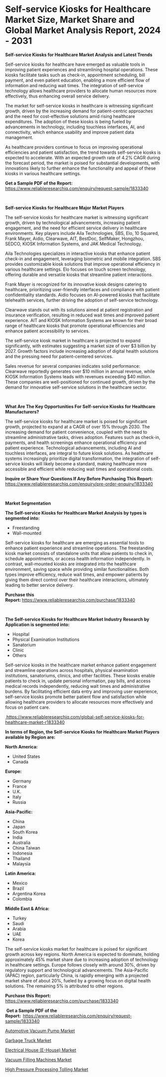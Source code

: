 <p><h1>Self-service Kiosks for Healthcare Market Size, Market Share and Global Market Analysis Report, 2024 - 2031</h1></p><p><strong>Self-service Kiosks for Healthcare Market Analysis and Latest Trends</strong></p>
<p><p>Self-service kiosks for healthcare have emerged as valuable tools in improving patient experiences and streamlining hospital operations. These kiosks facilitate tasks such as check-in, appointment scheduling, bill payment, and even patient education, enabling a more efficient flow of information and reducing wait times. The integration of self-service technology allows healthcare providers to allocate human resources more effectively, thus enhancing overall service delivery.</p><p>The market for self-service kiosks in healthcare is witnessing significant growth, driven by the increasing demand for patient-centric approaches and the need for cost-effective solutions amid rising healthcare expenditures. The adoption of these kiosks is being fueled by advancements in technology, including touchless interfaces, AI, and connectivity, which enhance usability and improve patient data management. </p><p>As healthcare providers continue to focus on improving operational efficiencies and patient satisfaction, the trend towards self-service kiosks is expected to accelerate. With an expected growth rate of 4.2% CAGR during the forecast period, the market is poised for substantial developments, with innovations likely to further enhance the functionality and appeal of these kiosks in various healthcare settings.</p></p>
<p><strong>Get a Sample PDF of the Report:&nbsp;</strong> <a href="https://www.reliableresearchiq.com/enquiry/request-sample/1833340?utm_campaign=1136&utm_medium=2&utm_source=Github&utm_content=ia&utm_term=19102024&utm_id=self-service-kiosks-for-healthcare">https://www.reliableresearchiq.com/enquiry/request-sample/1833340</a></p>
<p>&nbsp;</p>
<p><strong>Self-service Kiosks for Healthcare Major Market Players</strong></p>
<p><p>The self-service kiosks for healthcare market is witnessing significant growth, driven by technological advancements, increasing patient engagement, and the need for efficient service delivery in healthcare environments. Key players include Aila Technologies, SBS, Elo, 10 Squared, Frank Mayer, Aidio, Clearwave, AIT, BestDoc, SelfMaker, Hongzhou, SEDCO, KIOSK Information Systems, and JAK Medical Technology.</p><p>Aila Technologies specializes in interactive kiosks that enhance patient check-in and engagement, leveraging biometric and mobile integration. SBS provides customizable kiosk solutions that improve operational efficiency in various healthcare settings. Elo focuses on touch screen technology, offering durable and versatile kiosks that streamline patient interactions.</p><p>Frank Mayer is recognized for its innovative kiosk designs catering to healthcare, prioritizing user-friendly interfaces and compliance with patient confidentiality standards. Aidio focuses on AI-powered kiosks that facilitate telehealth services, further driving the adoption of self-service technology.</p><p>Clearwave stands out with its solutions aimed at patient registration and insurance verification, resulting in reduced wait times and improved patient experience. AIT and KIOSK Information Systems are known for their broad range of healthcare kiosks that promote operational efficiencies and enhance patient accessibility to services.</p><p>The self-service kiosk market in healthcare is projected to expand significantly, with estimates suggesting a market size of over $3 billion by 2027. Growth factors include increasing adoption of digital health solutions and the pressing need for patient-centered services. </p><p>Sales revenue for several companies indicates solid performance: Clearwave reportedly generates over $10 million in annual revenue, while KIOSK Information Systems leads with revenues exceeding $40 million. These companies are well-positioned for continued growth, driven by the demand for innovative self-service solutions in the healthcare sector.</p></p>
<p>&nbsp;</p>
<p><strong>What Are The Key Opportunities For Self-service Kiosks for Healthcare Manufacturers?</strong></p>
<p><p>The self-service kiosks for healthcare market is poised for significant growth, projected to expand at a CAGR of over 15% through 2030. The increasing demand for patient convenience, coupled with the need to streamline administrative tasks, drives adoption. Features such as check-in, payments, and health screenings enhance operational efficiency and patient experience. Technological advancements, including AI and touchless interfaces, are integral to future kiosk solutions. As healthcare systems increasingly prioritize digital transformation, the integration of self-service kiosks will likely become a standard, making healthcare more accessible and efficient while reducing wait times and operational costs.</p></p>
<p><strong>Inquire or Share Your Questions If Any Before Purchasing This Report:</strong> <a href="https://www.reliableresearchiq.com/enquiry/pre-order-enquiry/1833340?utm_campaign=1136&utm_medium=2&utm_source=Github&utm_content=ia&utm_term=19102024&utm_id=self-service-kiosks-for-healthcare">https://www.reliableresearchiq.com/enquiry/pre-order-enquiry/1833340</a></p>
<p>&nbsp;</p>
<p><strong>Market Segmentation</strong></p>
<p><strong>The Self-service Kiosks for Healthcare Market Analysis by types is segmented into:</strong></p>
<p><ul><li>Freestanding</li><li>Wall-mounted</li></ul></p>
<p><p>Self-service kiosks for healthcare are emerging as essential tools to enhance patient experience and streamline operations. The freestanding kiosk market consists of standalone units that allow patients to check in, schedule appointments, or access health information independently. In contrast, wall-mounted kiosks are integrated into the healthcare environment, saving space while providing similar functionalities. Both types improve efficiency, reduce wait times, and empower patients by giving them direct control over their healthcare interactions, ultimately leading to better service delivery.</p></p>
<p><strong>Purchase this Report:&nbsp;</strong><a href="https://www.reliableresearchiq.com/purchase/1833340?utm_campaign=1136&utm_medium=2&utm_source=Github&utm_content=ia&utm_term=19102024&utm_id=self-service-kiosks-for-healthcare">https://www.reliableresearchiq.com/purchase/1833340</a></p>
<p>&nbsp;</p>
<p><strong>The Self-service Kiosks for Healthcare Market Industry Research by Application is segmented into:</strong></p>
<p><ul><li>Hospital</li><li>Physical Examination Institutions</li><li>Sanatorium</li><li>Clinic</li><li>Others</li></ul></p>
<p><p>Self-service kiosks in the healthcare market enhance patient engagement and streamline operations across hospitals, physical examination institutions, sanatoriums, clinics, and other facilities. These kiosks enable patients to check in, update personal information, pay bills, and access medical records independently, reducing wait times and administrative burdens. By facilitating efficient data entry and improving user experience, self-service kiosks promote better patient flow and satisfaction while allowing healthcare providers to allocate resources more effectively and focus on patient care.</p></p>
<p><a href="https://www.reliableresearchiq.com/global-self-service-kiosks-for-healthcare-market-r1833340?utm_campaign=1136&utm_medium=2&utm_source=Github&utm_content=ia&utm_term=19102024&utm_id=self-service-kiosks-for-healthcare">&nbsp;https://www.reliableresearchiq.com/global-self-service-kiosks-for-healthcare-market-r1833340</a></p>
<p><strong>In terms of Region, the Self-service Kiosks for Healthcare Market Players available by Region are:</strong></p>
<p>
    <p> <strong> North America: </strong>
        <ul>
            <li>United States</li>
            <li>Canada</li>
        </ul>
        </p> 
    <p> <strong> Europe: </strong>
        <ul>
            <li>Germany</li>
            <li>France</li>
            <li>U.K.</li>
            <li>Italy</li>
            <li>Russia</li>
        </ul>
        </p> 
    <p> <strong> Asia-Pacific: </strong>
        <ul>
            <li>China</li>
            <li>Japan</li>
            <li>South Korea</li>
            <li>India</li>
            <li>Australia</li>
            <li>China Taiwan</li>
            <li>Indonesia</li>
            <li>Thailand</li>
            <li>Malaysia</li>
        </ul>
        </p> 
    <p> <strong> Latin America: </strong>
        <ul>
            <li>Mexico</li>
            <li>Brazil</li>
            <li>Argentina Korea</li>
            <li>Colombia</li>
        </ul>
        </p> 
    <p> <strong> Middle East & Africa: </strong>
        <ul>
            <li>Turkey</li>
            <li>Saudi</li>
            <li>Arabia</li>
            <li>UAE</li>
            <li>Korea</li>
        </ul>
    </p>
    </p>
<p><p>The self-service kiosks market for healthcare is poised for significant growth across key regions. North America is expected to dominate, holding approximately 45% market share due to increasing adoption of technology in healthcare settings. Europe follows closely with around 30%, driven by regulatory support and technological advancements. The Asia-Pacific (APAC) region, particularly China, is rapidly emerging with a projected market share of about 20%, fueled by a growing focus on digital health solutions. The remaining 5% is attributed to other regions.</p></p>
<p><strong>Purchase this Report: </strong><a href="https://www.reliableresearchiq.com/purchase/1833340?utm_campaign=1136&utm_medium=2&utm_source=Github&utm_content=ia&utm_term=19102024&utm_id=self-service-kiosks-for-healthcare">https://www.reliableresearchiq.com/purchase/1833340</a></p>
<p>&nbsp;<strong>Get a Sample PDF of the Report:&nbsp;&nbsp;</strong><a href="https://www.reliableresearchiq.com/enquiry/request-sample/1833340?utm_campaign=1136&utm_medium=2&utm_source=Github&utm_content=ia&utm_term=19102024&utm_id=self-service-kiosks-for-healthcare">https://www.reliableresearchiq.com/enquiry/request-sample/1833340</a></p>
<p><strong></strong></p>
<p><p><a href="https://issuu.com/reportprime-2/docs/automotive-vacuum-pump-market-size-_cb341c76bb8955?utm_campaign=1136&utm_medium=2&utm_source=Github&utm_content=ia&utm_term=19102024&utm_id=self-service-kiosks-for-healthcare">Automotive Vacuum Pump Market</a></p><p><a href="https://issuu.com/reportprime-2/docs/garbage-truck-market-size-2030.pptx_85a97b5fcf2baa?utm_campaign=1136&utm_medium=2&utm_source=Github&utm_content=ia&utm_term=19102024&utm_id=self-service-kiosks-for-healthcare">Garbage Truck Market</a></p><p><a href="https://www.linkedin.com/pulse/global-electrical-house-e-house-market-trends-analysis-kexvc?utm_campaign=1136&utm_medium=2&utm_source=Github&utm_content=ia&utm_term=19102024&utm_id=self-service-kiosks-for-healthcare">Electrical House (E-House) Market</a></p><p><a href="https://www.linkedin.com/pulse/vacuum-filling-machines-market-segmentation-applications-kbxof?utm_campaign=1136&utm_medium=2&utm_source=Github&utm_content=ia&utm_term=19102024&utm_id=self-service-kiosks-for-healthcare">Vacuum Filling Machines Market</a></p><p><a href="https://github.com/lavenaz9fufin/Market-Research-Report-List-1/blob/main/high-pressure-processing-tolling-market.md?utm_campaign=1136&utm_medium=2&utm_source=Github&utm_content=ia&utm_term=19102024&utm_id=self-service-kiosks-for-healthcare">High Pressure Processing Tolling Market</a></p></p>